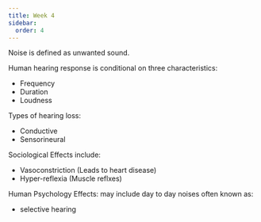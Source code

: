 ```yaml
---
title: Week 4
sidebar:
  order: 4
---
```


Noise is defined as unwanted sound.

Human hearing response is conditional on three characteristics:
- Frequency
- Duration
- Loudness

Types of hearing loss:
- Conductive
- Sensorineural

Sociological Effects include:
- Vasoconstriction (Leads to heart disease)
- Hyper-reflexia (Muscle reflxes)

Human Psychology Effects: may include day to day noises often known as:
- selective hearing